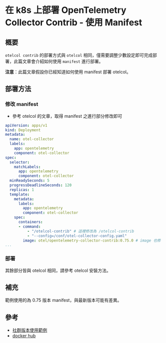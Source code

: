 # 在 k8s 上部署 OpenTelemetry Collector Contrib - 使用 Manifest
## 概要
`otelcol contrib` 的部署方式與 `otelcol` 相同，僅需要調整少數設定即可完成部署，此篇文章會介紹如何使用 `manifest` 進行部署。

**注意**：此篇文章假設你已經知道如何使用 manifest 部署 otelcol。

## 部署方法
### 修改 manifest
- 參考 otelcol 的文章，取得 manifest 之進行部分修改即可

```yml
apiVersion: apps/v1
kind: Deployment
metadata:
  name: otel-collector
  labels:
    app: opentelemetry
    component: otel-collector
spec:
  selector:
    matchLabels:
      app: opentelemetry
      component: otel-collector
  minReadySeconds: 5
  progressDeadlineSeconds: 120
  replicas: 1
  template:
    metadata:
      labels:
        app: opentelemetry
        component: otel-collector
    spec:
      containers:
      - command:
          - "/otelcol-contrib" # 這裡修改為 /otelcol-contrib
          - "--config=/conf/otel-collector-config.yaml"
        image: otel/opentelemetry-collector-contrib:0.75.0 # image 也修改為 opentelemetry-collector-contrib
...
```

### 部署
其餘部分皆與 otelcol 相同，請參考 otelcol 安裝方法。


## 補充
範例使用的為 0.75 版本 manifest，與最新版本可能有差異。

## 參考
- [社群版本使用範例]
- [docker hub]

[社群版本使用範例]: https://github.com/open-telemetry/opentelemetry-collector-contrib/tree/main/examples/kubernetes
[docker hub]: https://hub.docker.com/r/otel/opentelemetry-collector-contrib/tags